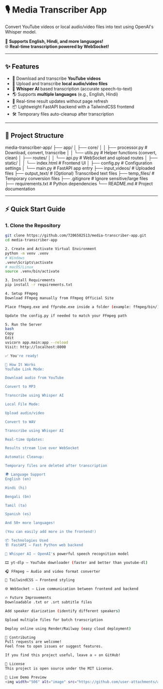# 🎙️ Media Transcriber App

Convert YouTube videos or local audio/video files into text using OpenAI's Whisper model.

🔵 **Supports English, Hindi, and more languages!**  
🌐 **Real-time transcription powered by WebSocket!**

---

## ✨ Features

- 🎥 Download and transcribe **YouTube videos**
- 🎵 Upload and transcribe **local audio/video files**
- 🧠 **Whisper AI** based transcription (accurate speech-to-text)
- 🌎 Supports **multiple languages** (e.g., English, Hindi)
- 🚀 Real-time result updates without page refresh
- 📦 Lightweight FastAPI backend with a TailwindCSS frontend
- 🛠️ Temporary files auto-cleanup after transcription

---

## 📂 Project Structure

media-transcriber-app/ ├── app/ │ ├── core/ │ │ ├── processor.py # Download, convert, transcribe │ │ └── utils.py # Helper functions (convert, clean) │ ├── routes/ │ │ └── api.py # WebSocket and upload routes │ ├── static/ │ │ └── index.html # Frontend UI │ ├── config.py # Configuration settings │ └── main.py # FastAPI app entry ├── input_videos/ # Uploaded files ├── output_text/ # (Optional) Transcribed text files ├── temp_files/ # Temporary conversion files ├── .gitignore # Ignore sensitive/large files ├── requirements.txt # Python dependencies └── README.md # Project documentation

---

## ⚡ Quick Start Guide

### 1. Clone the Repository

```bash
git clone https://github.com/7206582513/media-transcriber-app.git
cd media-transcriber-app

2. Create and Activate Virtual Environment
python -m venv .venv
# Windows
.venv\Scripts\activate
# macOS/Linux
source .venv/bin/activate

3. Install Requirements
pip install -r requirements.txt

4. Setup FFmpeg
Download FFmpeg manually from FFmpeg Official Site

Place ffmpeg.exe and ffprobe.exe inside a folder (example: ffmpeg/bin/)

Update the config.py if needed to match your FFmpeg path

5. Run the Server
bash
Copy
Edit
uvicorn app.main:app --reload
Visit: http://localhost:8000

✅ You're ready!

🧠 How It Works
YouTube Link Mode:

Download audio from YouTube

Convert to MP3

Transcribe using Whisper AI

Local File Mode:

Upload audio/video

Convert to WAV

Transcribe using Whisper AI

Real-time Updates:

Results stream live over WebSocket

Automatic Cleanup:

Temporary files are deleted after transcription

🌍 Language Support
English (en)

Hindi (hi)

Bengali (bn)

Tamil (ta)

Spanish (es)

And 50+ more languages!

(You can easily add more in the frontend!)

📦 Technologies Used
🏗️ FastAPI — Fast Python web backend

💬 Whisper AI — OpenAI's powerful speech recognition model

🎞️ yt-dlp — YouTube downloader (faster and better than youtube-dl)

🎧 FFmpeg — Audio and video format converter

🎨 TailwindCSS — Frontend styling

🌐 WebSocket — Live communication between frontend and backend

🔥 Future Improvements
Downloadable .txt or .srt subtitle files

Add speaker diarization (identify different speakers)

Upload multiple files for batch transcription

Deploy online using Render/Railway (easy cloud deployment)

🤝 Contributing
Pull requests are welcome!
Feel free to open issues or suggest features.

If you find this project useful, leave a ⭐️ on GitHub!

📄 License
This project is open source under the MIT License.

🚀 Live Demo Preview
<img width="506" alt="image" src="https://github.com/user-attachments/assets/266e903c-7076-4b7a-a88d-3884a69fb890" />


